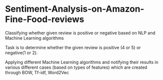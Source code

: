 # Sentiment-Analysis-on-Amazon-Fine-Food-reviews
Classifying whether given review is positive or negative based on NLP and Machine Learning algorithms


Task is to determine whether the given review is positive (4 or 5) or negative(1 or 2).

Applying different Machine Learning algorithms and notifying their results in various different cases (based on types of features) which are created through BOW, Tf-idf, Word2Vec
